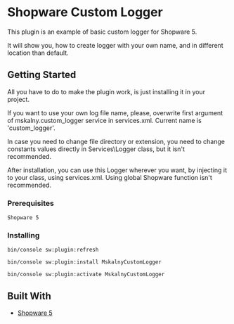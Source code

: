 # Shopware Custom Logger

This plugin is an example of basic custom logger for Shopware 5.

It will show you, how to create logger with your own name, and in different location than default.

## Getting Started

All you have to do to make the plugin work, is just installing it in your project.

If you want to use your own log file name, please, overwrite first argument of mskalny.custom_logger service in services.xml. Current name is 'custom_logger'.

In case you need to change file directory or extension, you need to change constants values directly in Services\Logger class, but it isn't recommended.

After installation, you can use this Logger wherever you want, by injecting it to your class, using services.xml. Using global Shopware function isn't recommended.

### Prerequisites

```
Shopware 5
```

### Installing

```
bin/console sw:plugin:refresh
```

```
bin/console sw:plugin:install MskalnyCustomLogger
```

```
bin/console sw:plugin:activate MskalnyCustomLogger
```

## Built With

* [Shopware 5](https://www.shopware.com/)
